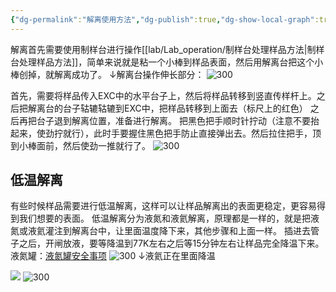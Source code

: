 ```yaml
---
{"dg-permalink":"解离使用方法","dg-publish":true,"dg-show-local-graph":true,"permalink":"/解离使用方法/","dgShowLocalGraph":true,"dgPassFrontmatter":true}
---
```


解离首先需要使用制样台进行操作[[lab/Lab_operation/制样台处理样品方法\|制样台处理样品方法]]，简单来说就是粘一个小棒到样品表面，然后用解离台把这个小棒创掉，就解离成功了。
↓解离台操作伸长部分：
![300](/img/user/lab/素材/解离台.jpg)

首先，需要将样品传入EXC中的水平台子上，然后将样品转移到竖直传样杆上。之后把解离台的台子轱辘轱辘到EXC中，把样品转移到上面去（标尺上的红色）
之后再把台子退到解离位置，准备进行解离。
把黑色把手顺时针拧动（注意不要抬起来，使劲拧就行），此时手要握住黑色把手防止直接弹出去。然后拉住把手，顶到小棒面前，然后使劲一推就行了。
![300](/img/user/lab/素材/IMG_20230815_162132.jpg)
## 低温解离
有些时候样品需要进行低温解离，这样可以让样品解离出的表面更稳定，更容易得到我们想要的表面。
低温解离分为液氮和液氦解离，原理都是一样的，就是把液氮或液氦灌注到解离台中，让里面温度降下来，其他步骤和上面一样。
插进去管子之后，开闸放液，要等降温到77K左右之后等15分钟左右让样品完全降温下来。
液氮罐：[液氮罐安全事项](液氮罐安全事项.md)
![300](/img/user/lab/素材/IMG_20230815_162052.jpg)
↓液氦正在里面降温

![](/img/user/lab/素材/IMG_20230815_162058.jpg)
![300](/img/user/lab/素材/IMG_20230815_162201.jpg)
